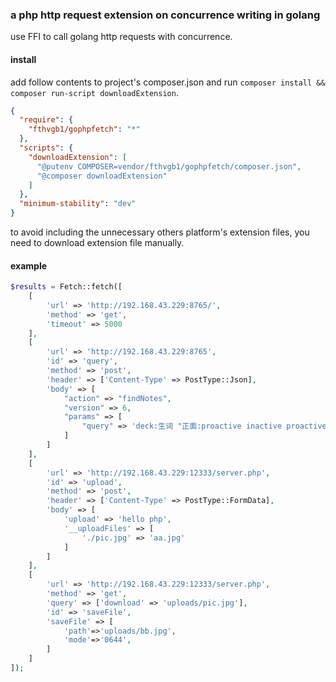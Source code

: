 ### a php http request extension on concurrence writing in golang

use FFI to call golang http requests with concurrence.

#### install

add follow contents to project's composer.json and run `composer install && composer run-script downloadExtension`.

```json
{
  "require": {
    "fthvgb1/gophpfetch": "*"
  },
  "scripts": {
    "downloadExtension": [
      "@putenv COMPOSER=vendor/fthvgb1/gophpfetch/composer.json",
      "@composer downloadExtension"
    ]
  },
  "minimum-stability": "dev"
}
```

to avoid including the unnecessary others platform's extension files, you need to download extension file manually.

#### example

```php
$results = Fetch::fetch([
    [
        'url' => 'http://192.168.43.229:8765/',
        'method' => 'get',
        'timeout' => 5000
    ],
    [
        'url' => 'http://192.168.43.229:8765',
        'id' => 'query',
        'method' => 'post',
        'header' => ['Content-Type' => PostType::Json],
        'body' => [
            "action" => "findNotes",
            "version" => 6,
            "params" => [
                "query" => 'deck:生词 "正面:proactive inactive proactively inactively interactive interactively interactivity"'
            ]
        ]
    ],
    [
        'url' => 'http://192.168.43.229:12333/server.php',
        'id' => 'upload',
        'method' => 'post',
        'header' => ['Content-Type' => PostType::FormData],
        'body' => [
            'upload' => 'hello php',
            '__uploadFiles' => [
                './pic.jpg' => 'aa.jpg'
            ]
        ]
    ],
    [
        'url' => 'http://192.168.43.229:12333/server.php',
        'method' => 'get',
        'query' => ['download' => 'uploads/pic.jpg'],
        'id' => 'saveFile',
        'saveFile' => [
            'path'=>'uploads/bb.jpg',
            'mode'=>'0644',
        ]
    ]
]);

```